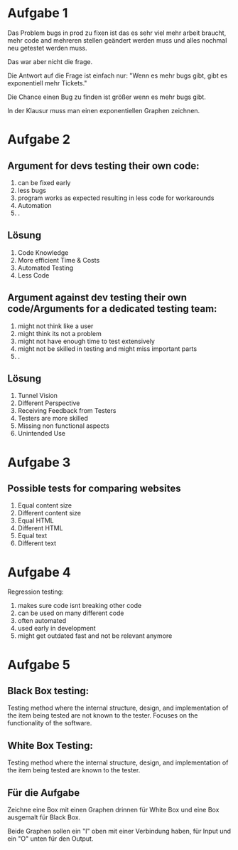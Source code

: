 # Aufgabe 1

Das Problem bugs in prod zu fixen ist das es sehr viel mehr arbeit braucht, mehr code and mehreren stellen geändert werden muss und alles nochmal neu getestet werden muss.

Das war aber nicht die frage.

Die Antwort auf die Frage ist einfach nur: "Wenn es mehr bugs gibt, gibt es exponentiell mehr Tickets."

Die Chance einen Bug zu finden ist größer wenn es mehr bugs gibt.

In der Klausur muss man einen exponentiellen Graphen zeichnen.

# Aufgabe 2

## Argument for devs testing their own code:

1. can be fixed early
2. less bugs
3. program works as expected resulting in less code for workarounds
4. Automation
5. .

## Lösung

1. Code Knowledge
2. More efficient Time & Costs
3. Automated Testing
4. Less Code

## Argument against dev testing their own code/Arguments for a dedicated testing team:

1. might not think like a user
2. might think its not a problem
3. might not have enough time to test extensively
4. might not be skilled in testing and might miss important parts
5. .

## Lösung

1. Tunnel Vision
2. Different Perspective
3. Receiving Feedback from Testers
4. Testers are more skilled
5. Missing non functional aspects
6. Unintended Use

# Aufgabe 3

## Possible tests for comparing websites

1. Equal content size
2. Different content size
3. Equal HTML
4. Different HTML
5. Equal text       
6. Different text

# Aufgabe 4

Regression testing:

1. makes sure code isnt breaking other code
2. can be used on many different code
3. often automated
4. used early in development
5. might get outdated fast and not be relevant anymore

# Aufgabe 5

## Black Box testing:

Testing method where the internal structure, design, and implementation of the item being tested are not known to the tester.
Focuses on the functionality of the software.

## White Box Testing:

Testing method where the internal structure, design, and implementation of the item being tested are known to the tester.

## Für die Aufgabe

Zeichne eine Box mit einen Graphen drinnen für White Box und eine Box ausgemalt für Black Box.

Beide Graphen sollen ein "I" oben mit einer Verbindung haben, für Input und ein "O" unten für den Output.
